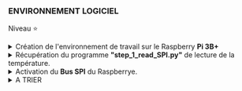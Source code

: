 ### ENVIRONNEMENT LOGICIEL
Niveau :star:

<details>
  <summary>Création de l'environnement de travail sur le Raspberry <b>Pi 3B+</b></summary><br>
  
|:information_source: | Il est conseillé de créer le même environnement de travail que celui indiqué dans ce TP |
|---|---|

> <details>
>     <summary>Création des répertoires</summary><br>
>
>- Les commandes ci dessous vont :<br>
>     - Désactiver un éventuel environement virtuel actif.<br>
>     - Définir dans la varaible <b>PATH_WORK</b> le nouveau PATH complet du répertoire de travail.<br>
>     - Créer le répertoire de travail , et si tout va bien se positionner dans celui-ci.<br><br> 
>
>``` shell
> cd 
> deactivate 2>/dev/null
> # PATH_WORK="Developpement_Python/Temperature/RPi_spi_mcp3002"  
> PATH_WORK="Level_1/Level_2/Level_3"
> rm -r $PATH_WORK 2>/dev/null
> mkdir -p $PATH_WORK && cd $PATH_WORK 2>/dev/null
> if [ $? -eq 0 ] ; then
>     clear; printf "\n\nOK Repertoire de travail cree.\n   Passer a la creation de l'Environnement Virtuel.\n\n"
> else
>     clear; printf "\n\nATTENTION repertoire de travail NON CREE !!\n\n"
> fi
>```
> </details>
>
> <details>
>     <summary>Création d'un environnement virtuel.</summary><br>
>
>   |  Explication Niveau  :star::star::star: la notion d'environnement virtuel  | [ℹ️](https://packaging.python.org/en/latest/guides/installing-using-pip-and-virtual-environments/#creating-a-virtual-environment) |
>   |---|---|
>
> 
>- Les commandes ci dessous vont :<br>
>     - Créer dans le répertoire de travail un nouveau répertoir <b>env</b>.<br>
>     - Le répertoire de travail va devenir en un environnement virtuel.<br>
>     - Tout ce qui sera installé, sera installé sous <b>env</b> et non pas dans l'OS du Rasberry.<br>
>        Cela permet de ne pas polluer l'OS par nos essais.<br>
>        Plus tard il suffira de supprimer cet environnement, et tout sera oublié <br>
>        du point de vu de l'OS du Raspberry<br><br> 
>
>``` shell
> cd 
> deactivate 2>/dev/null
> # PATH_WORK="Developpement_Python/Temperature/RPi_spi_mcp3002"  
> PATH_WORK="Level_1/Level_2/Level_3"
> clear; cd ; cd $PATH_WORK 2>/dev/null
> if [ $? -eq 0 ] ; then 
>    clear ; printf "\nPATIENTEZ .....\n\n"
>     python3  -m venv env 
>     clear
>     source env/bin/activate
>     if [ $? -eq 0 ] ; then 
>          printf  "\n\nOK : Environnement Virtuel cree\n\n"
>     else
>          printf  "\n\nATTENTION :  ENVIRONNEMENT VIRTUEL NON CREE\n\n"
>     fi
> else
>     printf  "\n\nATTENTION : Le répertoire $PATH_WORK doit etre cree avant de creer l'environnement virtuel.\n\n"
> fi 
>```
>
>
>
> </details>
>
>
> <details>
>     <summary>Installation du package <b>spidev</b>.</summary><br>
> 
>- Ce package permet au <b>RPi 3B</b> de gérer le bus <b>SPI</b> :<br>
>     - Le parametrage des <b>Canaux</b>
>     - La sélection des couples <b><Device/Canal></b>
>
> ```shell
>  pip3 install "spidev>=3.6";  
> ```
> </details>
>
</details>

<details>
     <summary>Récupération du programme <b>"step_1_read_SPI.py"</b> de lecture de la température.</summary><br>
  
>
> | Commande | Commentaire |
> |----------|-------------|
> | **cd**<br>**cd** Developpement_Python/Temperature/RPi_spi_mcp3002  | Se positionner dans le répertoir de travail|
> | **touch** step_1_read_SPI.py | Création du fichier **step_1_read_SPI.py** vide<br>Conserver le même nom de fichier que celui du T.P. |
> | **vi** step_1_read_SPI.py<br>ou<br>**nano** step_1_read_SPI.py    |ouvrir le fichier dans un éditeur de texte de votre choix. |
> | ![](https://github.com/Dmtmgrls/RPi_spi_mcp3002/blob/main/Documents/PICTURES/Soft_Copier_code.png)| Copier dans GitHub [ce code ci :star:](https://github.com/Dmtmgrls/RPi_spi_mcp3002/blob/main/step_1_read_SPI.py). |>
> | | Coller ce code dans l'éditeur de texte.|  
> |  |Enregistrer le fichier et sortir de l'éditeur de texte. |
> | **ls -l** step_1_read_SPI.py |vérifier la présence du fichier et sa taille. | >
> 

</details>

<details>
     <summary>Activation du <b>Bus SPI</b> du Raspberrye.</summary><br>

>- Cela a été expliqué mille fois sur le **WEB** donc se reporter à ce document : :link: [Activer le bus **SPI**](https://www.raspberryme.com/activer-linterface-spi-sur-le-raspberry-pi/)<br><br>
>
>-  En cas d'**erreur 404** :shit: le principe est le suivant :
>  
>  | Ce qu'il faut faire<br>. | :pencil: Linux  / :point_up_2: Choix<br> .|
>  |--------|-------------|
>  | Se placer dans le répertoire de travail et lancer la commande<br>Une fenêtre s'ouvre | **sudo raspi-config** :pencil:|
>  | Dans la fenêtre sélectionner l'item.<br>Pour se déplacer utiliser les flèches :arrow_down: :arrow_up:| **Interfacing option** :point_up_2: |
>  | Une nouvelle fenêtre s'ouvre, sélectionner SPI | **SPI** :point_up_2:|
>  | Mettre en surbrillance en utilisant la touche **[TAB]**.| **Select** :point_up_2:|
>  | Une nouvelle fenêtre s'ouvre "<i>Would you like the SPI interface to be enabled ?</i>" | **Yes** :point_up_2:|
>  | Une nouvelle fenêtre s'ouvre "<i>The SPI interface is enabled</i>"| **OK** :point_up_2:|
>  | Une nouvelle fenêtre s'ouvre "<i>Would you like reboot now ?</i>" | **Yes** :point_up_2:|
>  | C'est terminé. Le Raspberry reboot .. Se reconnecter. | ... |

</details>

<details>
  <summary>A TRIER</summary><br>
  
````
https://github.com/ArcadiaLabs/Adafruit-raspi-python/blob/master/Adafruit_MCP3002/MCP3002.py
````

````
def read(adc_channel=0, spi_channel=0):
    spi = spidev.SpiDev()
    spi.open(0, spi_channel)
    spi.max_speed_hz = 1200000 # 1.2 MHz
    cmd = 128
    if adc_channel:
        cmd += 32
    reply_bytes = spi.xfer2([cmd, 0])
    reply_bitstring = ''.join(bitstring(n) for n in reply_bytes)
    reply = reply_bitstring[5:15]
    spi.close()
    return int(reply, 2) / 2**10
````


````
https://raspberrypi.stackexchange.com/questions/84736/reading-values-using-mcp3002

# botbook_mcp3002.py - read analog values from mcp3002
# (c) BotBook.com - Karvinen, Karvinen, Valtokari

# Installing spidev: 
#  sudo apt-get update
#  sudo apt-get -y install git python-dev
#  git clone https://github.com/doceme/py-spidev.git
#  cd py-spidev/
#  sudo python setup.py install

import spidev   # installation help in botbook_mcp3002.py comments
import time

def readAnalog(device = 0,channel = 0):
    assert device in (1, 0)
    assert channel in (1, 0)
    #open spi
    spi = spidev.SpiDev()
    #spi.open(0, device)
    spi.open(0, device)
    """
    Protocol start bit (S), sql/diff (D), odd/sign (C), MSBF (M)
    Use leading zero for more stable clock cycle
    0000 000S DCM0 0000 0000 0000
    Sending 3 8bit packages so xpi.xfer2 will return the same amount.
    start bit = 1
    sql/diff = 1 SINGLE ENDED MODE  (2 channel mode) 
    odd/sign = channel 0/1
    MSBF = 0
    """
    command = [1, (2 + channel) << 6, 0]
    #2 + channel shifted 6 to left
    #10 or 11 << 6 = 1000 0000 or 1100 0000
    reply = spi.xfer2(command)

    """
    Parse right bits from 24 bit package (3*8bit)
    We need only data from last 2 bytes.
    And there we can discard last two bits to get 10 bit value 
    as MCP3002 resolution is 10bits
    Discard reply[0] byte and start from reply[1] where our data starts
    """ 
    value = reply[1] & 31   
    #31 = 0001 1111 with & operation makes sure that we have all data from XXXX DDDD and nothing more. 0001 is for signed in next operation.
    value = value << 6  #Move to left to make room for next piece of data.
    #000D DDDD << 6 = 0DDD DD00 0000
    #Now we get the last of data from reply[2]
    value = value + (reply[2] >> 2)
    #Here we discard last to bits
    #DDDD DDXXX >> 2 = 00DD DDDD
    #0DDD DD00 0000 + 00DD DDDD = 0DDD DDDD DDDD
    spi.close()
    return value


def main():
    #read channel 0 on device 0
    value = readAnalog(0, 0)
    print(value)
    #time.sleep(10)

if __name__ == "__main__":
    main()
````
</details>
